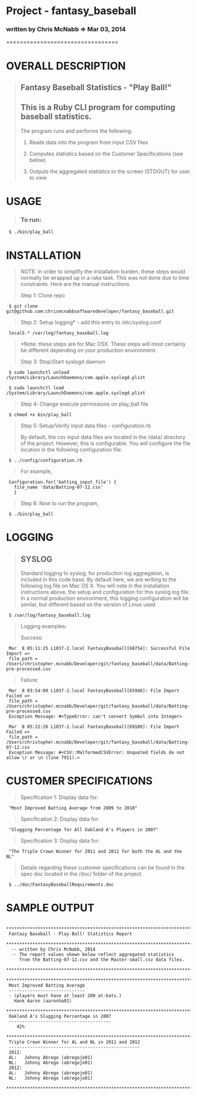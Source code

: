 # Project - fantasy_baseball 
### written by Chris McNabb  => Mar 03, 2014
 
=================================
 
# OVERALL DESCRIPTION
>
> ## Fantasy Baseball Statistics - "Play Ball!"
>
> ## This is a Ruby CLI program for computing baseball statistics.
>
> The program runs and performs the following:
>
> 1.   Reads data into the program from input CSV files
>
> 2.   Computes statistics based on the Customer Specifications (see below)
>
> 3.   Outputs the aggregated statistics to the screen (STDOUT) for user to view
>
>
# USAGE
>
> ### To run:
>
     $ ./bin/play_ball
>

# INSTALLATION
>
> NOTE: In order to simplify the installation burden, these steps would normally be wrapped up in a rake task.  This was not done due to time constraints. Here are the manual instructions.
>
> Step 1: Clone repo
>
     $ git clone git@github.com:chrismcnabbsoftwaredeveloper/fantasy_baseball.git
>

> Step 2: Setup logging* - add this entry to /etc/syslog.conf
>
     local5.* /var/log/fantasy_baseball.log
>

> *Note: these steps are for Mac OSX. These steps will most certainly be different depending on your production environment.
>
> Step 3: Stop/Start syslogd daemon
>
     $ sudo launchctl unload /System/Library/LaunchDaemons/com.apple.syslogd.plist
>
     $ sudo launchctl load /System/Library/LaunchDaemons/com.apple.syslogd.plist
>

> Step 4: Change execute permissions on play_ball file
>
     $ chmod +x bin/play_ball
>

> Step 5: Setup/Verify input data files - configuration.rb
>
> By default, the csv input data files are located in the /data/ directory of the project.  However, this is configurable.  You will configure the file location in the following configuration file:
>
     $ ../config/configuration.rb
>

> For example,
>
     Configuration.for('batting_input_file') {
       file_name 'data/Batting-07-12.csv'
       }
>

> Step 6: Now to run the program,
>
     $ ./bin/play_ball
>


# LOGGING
>
> ## SYSLOG
> Standard logging to syslog, for production log aggregation, is included in this code base.  By default here, we are writing to the following log file on Mac OS X.  You will note in the installation instructions above, the setup and configuration for this syslog log file.  In a normal production environment, this logging configuration will be similar, but different based on the version of Linux used.
>
     $ /var/log/fantasy_baseball.log
>

> Logging examples:
>
> Success:
>
     Mar  8 05:11:25 L1037-2.local FantasyBaseball[68754]: Successful File Import => 
     file_path = /Users/christopher.mcnabb/Developer/git/fantasy_baseball/data/Batting-pre-processed.csv
>

> Failure:
>
     Mar  8 03:54:09 L1037-2.local FantasyBaseball[65948]: File Import Failed => 
     file_path = /Users/christopher.mcnabb/Developer/git/fantasy_baseball/data/Batting-pre-processed.csv 
     Exception Message: #<TypeError: can't convert Symbol into Integer>
>

>
     Mar  8 05:22:26 L1037-2.local FantasyBaseball[69109]: File Import Failed => 
     file_path = /Users/christopher.mcnabb/Developer/git/fantasy_baseball/data/Batting-07-12.csv 
     Exception Message: #<CSV::MalformedCSVError: Unquoted fields do not allow \r or \n (line 7911).>
>


# CUSTOMER SPECIFICATIONS
>
> Specification 1:
> Display data for:
>
     "Most Improved Batting Average from 2009 to 2010"
>

> Specification 2:
> Display data for:
>
     "Slugging Percentage for All Oakland A's Players in 2007"
>

> Specification 3:
> Display data for:
>
     "The Triple Crown Winner for 2011 and 2012 for both the AL and the NL"
>

> Details regarding these customer specifications can be found in the spec doc located in the /doc/ folder of the project.
>
     $ ../doc/FantasyBaseballRequirements.doc
>


# SAMPLE OUTPUT
>
>
     ********************************************************************************
     Fantasy Baseball - Play Ball! Statistics Report
     ********************************************************************************
      -- written by Chris McNabb, 2014
      -- The report values shown below reflect aggregated statistics
         from the Batting-07-12.csv and the Master-small.csv data files.
     ********************************************************************************
     ********************************************************************************
     Most Improved Batting Average
     -----------------------------
     - (players must have at least 200 at-bats.)
       Hank Aaron (aaronha01)
     ********************************************************************************
     Oakland A's Slugging Percentage in 2007
     ---------------------------------------
        42%
     ********************************************************************************
     Triple Crown Winner for AL and NL in 2011 and 2012
     --------------------------------------------------
     2011:
     AL:   Johnny Abrego (abregojo01)
     NL:   Johnny Abrego (abregojo01)
     2012:
     AL:   Johnny Abrego (abregojo01)
     NL:   Johnny Abrego (abregojo01)
     ********************************************************************************
>



